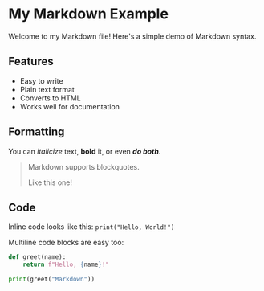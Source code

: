 # My Markdown Example

Welcome to my Markdown file! Here's a simple demo of Markdown syntax.

## Features

- Easy to write
- Plain text format
- Converts to HTML
- Works well for documentation

## Formatting

You can *italicize* text, **bold** it, or even ***do both***.

> Markdown supports blockquotes.
> 
> Like this one!

## Code

Inline code looks like this: `print("Hello, World!")`

Multiline code blocks are easy too:

```python
def greet(name):
    return f"Hello, {name}!"

print(greet("Markdown"))
